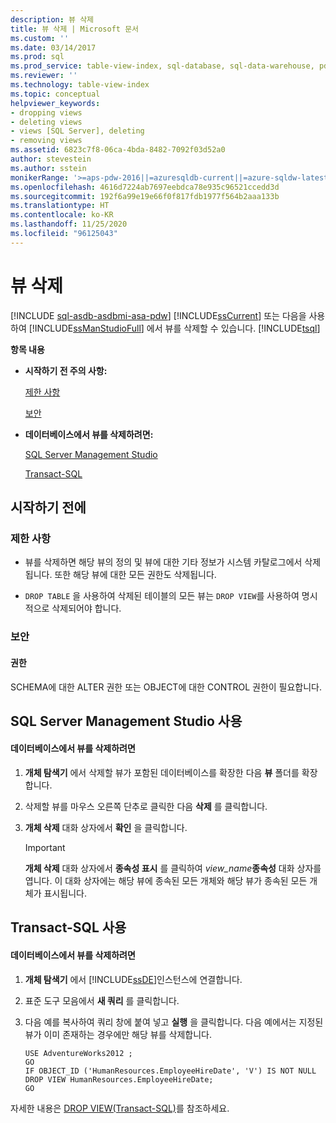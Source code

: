 ```yaml
---
description: 뷰 삭제
title: 뷰 삭제 | Microsoft 문서
ms.custom: ''
ms.date: 03/14/2017
ms.prod: sql
ms.prod_service: table-view-index, sql-database, sql-data-warehouse, pdw
ms.reviewer: ''
ms.technology: table-view-index
ms.topic: conceptual
helpviewer_keywords:
- dropping views
- deleting views
- views [SQL Server], deleting
- removing views
ms.assetid: 6823c7f8-06ca-4bda-8482-7092f03d52a0
author: stevestein
ms.author: sstein
monikerRange: '>=aps-pdw-2016||=azuresqldb-current||=azure-sqldw-latest||>=sql-server-2016||=sqlallproducts-allversions||>=sql-server-linux-2017||=azuresqldb-mi-current'
ms.openlocfilehash: 4616d7224ab7697eebdca78e935c96521ccedd3d
ms.sourcegitcommit: 192f6a99e19e66f0f817fdb1977f564b2aaa133b
ms.translationtype: HT
ms.contentlocale: ko-KR
ms.lasthandoff: 11/25/2020
ms.locfileid: "96125043"
---
```

# <a name="delete-views"></a>뷰 삭제
[!INCLUDE [sql-asdb-asdbmi-asa-pdw](../../includes/applies-to-version/sql-asdb-asdbmi-asa-pdw.md)]
  [!INCLUDE[ssCurrent](../../includes/sscurrent-md.md)] 또는 다음을 사용하여 [!INCLUDE[ssManStudioFull](../../includes/ssmanstudiofull-md.md)] 에서 뷰를 삭제할 수 있습니다. [!INCLUDE[tsql](../../includes/tsql-md.md)]  
  
 **항목 내용**  
  
-   **시작하기 전 주의 사항:**  
  
     [제한 사항](#Restrictions)  
  
     [보안](#Security)  
  
-   **데이터베이스에서 뷰를 삭제하려면:**  
  
     [SQL Server Management Studio](#SSMSProcedure)  
  
     [Transact-SQL](#TsqlProcedure)  
  
##  <a name="before-you-begin"></a><a name="BeforeYouBegin"></a> 시작하기 전에  
  
###  <a name="limitations-and-restrictions"></a><a name="Restrictions"></a> 제한 사항  
  
-   뷰를 삭제하면 해당 뷰의 정의 및 뷰에 대한 기타 정보가 시스템 카탈로그에서 삭제됩니다. 또한 해당 뷰에 대한 모든 권한도 삭제됩니다.  
  
-   `DROP TABLE` 을 사용하여 삭제된 테이블의 모든 뷰는 `DROP VIEW`를 사용하여 명시적으로 삭제되어야 합니다.  
  
###  <a name="security"></a><a name="Security"></a> 보안  
  
####  <a name="permissions"></a><a name="Permissions"></a> 권한  
 SCHEMA에 대한 ALTER 권한 또는 OBJECT에 대한 CONTROL 권한이 필요합니다.  
  
##  <a name="using-sql-server-management-studio"></a><a name="SSMSProcedure"></a> SQL Server Management Studio 사용  
  
#### <a name="to-delete-a-view-from-a-database"></a>데이터베이스에서 뷰를 삭제하려면  
  
1.  **개체 탐색기** 에서 삭제할 뷰가 포함된 데이터베이스를 확장한 다음 **뷰** 폴더를 확장합니다.  
  
2.  삭제할 뷰를 마우스 오른쪽 단추로 클릭한 다음 **삭제** 를 클릭합니다.  
  
3.  **개체 삭제** 대화 상자에서 **확인** 을 클릭합니다.  
  
    > [!IMPORTANT]  
    >  **개체 삭제** 대화 상자에서 **종속성 표시** 를 클릭하여 _view\_name_**종속성** 대화 상자를 엽니다. 이 대화 상자에는 해당 뷰에 종속된 모든 개체와 해당 뷰가 종속된 모든 개체가 표시됩니다.  
  
##  <a name="using-transact-sql"></a><a name="TsqlProcedure"></a> Transact-SQL 사용  
  
#### <a name="to-delete-a-view-from-a-database"></a>데이터베이스에서 뷰를 삭제하려면  
  
1.  **개체 탐색기** 에서 [!INCLUDE[ssDE](../../includes/ssde-md.md)]인스턴스에 연결합니다.  
  
2.  표준 도구 모음에서 **새 쿼리** 를 클릭합니다.  
  
3.  다음 예를 복사하여 쿼리 창에 붙여 넣고 **실행** 을 클릭합니다. 다음 예에서는 지정된 뷰가 이미 존재하는 경우에만 해당 뷰를 삭제합니다.  
  
    ```  
    USE AdventureWorks2012 ;  
    GO  
    IF OBJECT_ID ('HumanResources.EmployeeHireDate', 'V') IS NOT NULL  
    DROP VIEW HumanResources.EmployeeHireDate;  
    GO  
    ```  
  
 자세한 내용은 [DROP VIEW&#40;Transact-SQL&#41;](../../t-sql/statements/drop-view-transact-sql.md)를 참조하세요.  
  
  
